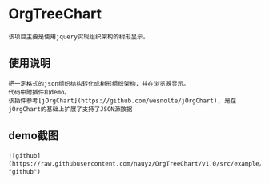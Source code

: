 OrgTreeChart
================================
    该项目主要是使用jquery实现组织架构的树形显示。
    
使用说明
--------------------------------    
    把一定格式的json组织结构转化成树形组织架构，并在浏览器显示。
    代码中附插件和demo。
    该插件参考[jOrgChart](https://github.com/wesnolte/jOrgChart), 是在jOrgChart的基础上扩展了支持了JSON源数据

demo截图
--------------------------------
    ![github](https://raw.githubusercontent.com/nauyz/OrgTreeChart/v1.0/src/example/images/demo.PNG "github")
